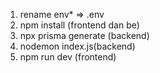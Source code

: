 1.  rename env* => .env
2.  npm install (frontend dan be)
3.  npx prisma generate (backend)
4.  nodemon index.js(backend)
5.  npm run dev (frontend)
